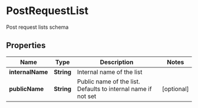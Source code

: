 

# PostRequestList

Post request lists schema
## Properties

Name | Type | Description | Notes
------------ | ------------- | ------------- | -------------
**internalName** | **String** | Internal name of the list | 
**publicName** | **String** | Public name of the list. Defaults to internal name if not set |  [optional]



